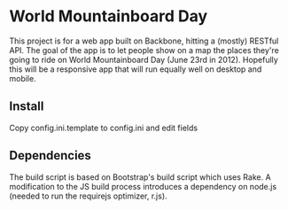 # World Mountainboard Day

This project is for a web app built on Backbone, hitting a (mostly) RESTful API.
The goal of the app is to let people show on a map the places they're going to ride on World Mountainboard Day (June 23rd in 2012).
Hopefully this will be a responsive app that will run equally well on desktop and mobile.

## Install
Copy config.ini.template to config.ini and edit fields

## Dependencies
The build script is based on Bootstrap's build script which uses Rake.
A modification to the JS build process introduces a dependency on node.js (needed to run the requirejs optimizer, r.js).